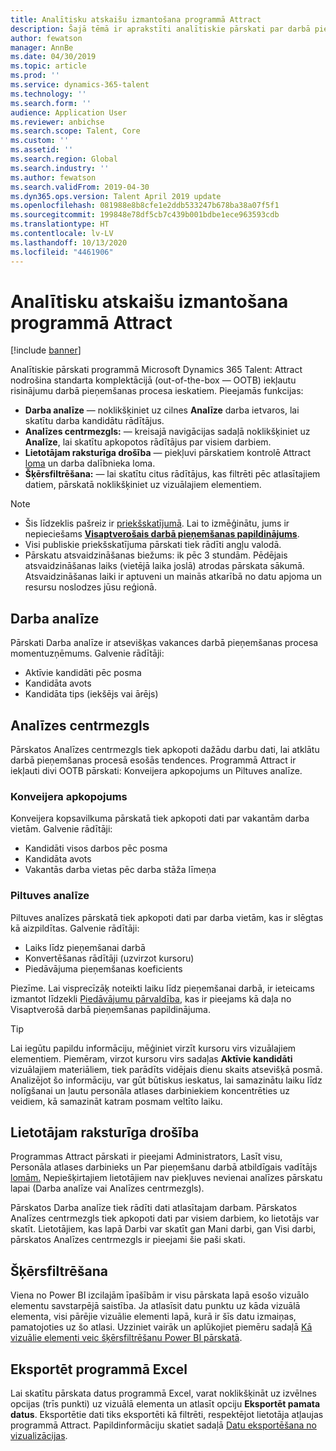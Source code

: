 ```yaml
---
title: Analītisku atskaišu izmantošana programmā Attract
description: Šajā tēmā ir aprakstīti analītiskie pārskati par darbā pieņemšanas procesa ieskatiem programmā Microsoft Dynamics 365 Talent - Attract
author: fewatson
manager: AnnBe
ms.date: 04/30/2019
ms.topic: article
ms.prod: ''
ms.service: dynamics-365-talent
ms.technology: ''
ms.search.form: ''
audience: Application User
ms.reviewer: anbichse
ms.search.scope: Talent, Core
ms.custom: ''
ms.assetid: ''
ms.search.region: Global
ms.search.industry: ''
ms.author: fewatson
ms.search.validFrom: 2019-04-30
ms.dyn365.ops.version: Talent April 2019 update
ms.openlocfilehash: 081988e8b8cfe1e2ddb533247b678ba38a07f5f1
ms.sourcegitcommit: 199848e78df5cb7c439b001bdbe1ece963593cdb
ms.translationtype: HT
ms.contentlocale: lv-LV
ms.lasthandoff: 10/13/2020
ms.locfileid: "4461906"
---
```

# <a name="use-analytic-reports-in-attract"></a>Analītisku atskaišu izmantošana programmā Attract

[!include [banner](includes/banner.md)]

Analītiskie pārskati programmā Microsoft Dynamics 365 Talent: Attract nodrošina standarta komplektācijā (out-of-the-box — OOTB) iekļautu risinājumu darbā pieņemšanas procesa ieskatiem. Pieejamās funkcijas:

- **Darba analīze** — noklikšķiniet uz cilnes **Analīze** darba ietvaros, lai skatītu darba kandidātu rādītājus.
- **Analīzes centrmezgls:** — kreisajā navigācijas sadaļā noklikšķiniet uz **Analīze**, lai skatītu apkopotos rādītājus par visiem darbiem.
- **Lietotājam raksturīga drošība** — piekļuvi pārskatiem kontrolē Attract [loma](security-attract.md) un darba dalībnieka loma.
- **Šķērsfiltrēšana:** — lai skatītu citus rādītājus, kas filtrēti pēc atlasītajiem datiem, pārskatā noklikšķiniet uz vizuālajiem elementiem.

>[!NOTE] 
>- Šis līdzeklis pašreiz ir [priekšskatījumā](access-preview-feature.md). Lai to izmēģinātu, jums ir nepieciešams [**Visaptverošais darbā pieņemšanas papildinājums**](attract-comprehensive-hiring.md).
>- Visi publiskie priekšskatījuma pārskati tiek rādīti angļu valodā.
>- Pārskatu atsvaidzināšanas biežums: ik pēc 3 stundām. Pēdējais atsvaidzināšanas laiks (vietējā laika joslā) atrodas pārskata sākumā. Atsvaidzināšanas laiki ir aptuveni un mainās atkarībā no datu apjoma un resursu noslodzes jūsu reģionā.

## <a name="job-analytics"></a>Darba analīze

Pārskati Darba analīze ir atsevišķas vakances darbā pieņemšanas procesa momentuzņēmums.  Galvenie rādītāji:

- Aktīvie kandidāti pēc posma
- Kandidāta avots
- Kandidāta tips (iekšējs vai ārējs)

## <a name="analytics-hub"></a>Analīzes centrmezgls

Pārskatos Analīzes centrmezgls tiek apkopoti dažādu darbu dati, lai atklātu darbā pieņemšanas procesā esošās tendences. Programmā Attract ir iekļauti divi OOTB pārskati: Konveijera apkopojums un Piltuves analīze.

### <a name="pipeline-summary"></a>Konveijera apkopojums

Konveijera kopsavilkuma pārskatā tiek apkopoti dati par vakantām darba vietām. Galvenie rādītāji:

- Kandidāti visos darbos pēc posma
- Kandidāta avots
- Vakantās darba vietas pēc darba stāža līmeņa

### <a name="funnel-analysis"></a>Piltuves analīze

Piltuves analīzes pārskatā tiek apkopoti dati par darba vietām, kas ir slēgtas kā aizpildītas. Galvenie rādītāji:

- Laiks līdz pieņemšanai darbā
- Konvertēšanas rādītāji (uzvirzot kursoru)
- Piedāvājuma pieņemšanas koeficients

Piezīme. Lai visprecīzāķ noteikti laiku līdz pieņemšanai darbā, ir ieteicams izmantot līdzekli [Piedāvājumu pārvaldība](offer-setup.md), kas ir pieejams kā daļa no Visaptverošā darbā pieņemšanas papildinājuma.

>[!TIP] 
>Lai iegūtu papildu informāciju, mēģiniet virzīt kursoru virs vizuālajiem elementiem. Piemēram, virzot kursoru virs sadaļas **Aktīvie kandidāti** vizuālajiem materiāliem, tiek parādīts vidējais dienu skaits atsevišķā posmā. Analizējot šo informāciju, var gūt būtiskus ieskatus, lai samazinātu laiku līdz nolīgšanai un ļautu personāla atlases darbiniekiem koncentrēties uz veidiem, kā samazināt katram posmam veltīto laiku.

## <a name="user-specific-security"></a>Lietotājam raksturīga drošība

Programmas Attract pārskati ir pieejami Administrators, Lasīt visu, Personāla atlases darbinieks un Par pieņemšanu darbā atbildīgais vadītājs [lomām.](security-attract.md) Nepiešķirtajiem lietotājiem nav piekļuves nevienai analīzes pārskatu lapai (Darba analīze vai Analīzes centrmezgls).

Pārskatos Darba analīze tiek rādīti dati atlasītajam darbam. Pārskatos Analīzes centrmezgls tiek apkopoti dati par visiem darbiem, ko lietotājs var skatīt. Lietotājiem, kas lapā Darbi var skatīt gan Mani darbi, gan Visi darbi, pārskatos Analīzes centrmezgls ir pieejami šie paši skati.

## <a name="cross-filter"></a>Šķērsfiltrēšana

Viena no Power BI izcilajām īpašībām ir visu pārskata lapā esošo vizuālo elementu savstarpējā saistība. Ja atlasīsit datu punktu uz kāda vizuālā elementa, visi pārējie vizuālie elementi lapā, kurā ir šīs datu izmaiņas, pamatojoties uz šo atlasi. Uzziniet vairāk un aplūkojiet piemēru sadaļā [Kā vizuālie elementi veic šķērsfiltrēšanu Power BI pārskatā](https://docs.microsoft.com/power-bi/consumer/end-user-interactions).

## <a name="export-to-excel"></a>Eksportēt programmā Excel

Lai skatītu pārskata datus programmā Excel, varat noklikšķināt uz izvēlnes opcijas (trīs punkti) uz vizuālā elementa un atlasīt opciju **Eksportēt pamata datus**. Eksportētie dati tiks eksportēti kā filtrēti, respektējot lietotāja atļaujas programmā Attract. Papildinformāciju skatiet sadaļā [Datu eksportēšana no vizualizācijas](https://docs.microsoft.com/power-bi/visuals/power-bi-visualization-export-data).
